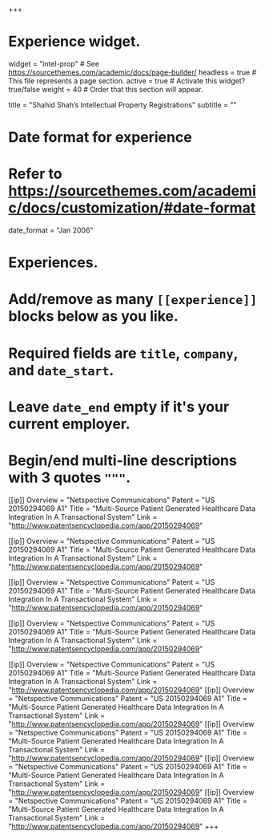 +++
# Experience widget.
widget = "intel-prop"  # See https://sourcethemes.com/academic/docs/page-builder/
headless = true  # This file represents a page section.
active = true  # Activate this widget? true/false
weight = 40  # Order that this section will appear.

title = "Shahid Shah’s Intellectual Property Registrations"
subtitle = ""

# Date format for experience
#   Refer to https://sourcethemes.com/academic/docs/customization/#date-format
date_format = "Jan 2006"

# Experiences.
#   Add/remove as many `[[experience]]` blocks below as you like.
#   Required fields are `title`, `company`, and `date_start`.
#   Leave `date_end` empty if it's your current employer.
#   Begin/end multi-line descriptions with 3 quotes `"""`.
[[ip]]
  Overview = "Netspective Communications"
  Patent = "US 20150294069 A1"
  Title = "Multi-Source Patient Generated Healthcare Data Integration In A Transactional System"
  Link = "http://www.patentsencyclopedia.com/app/20150294069"
  

[[ip]]
  Overview = "Netspective Communications"
  Patent = "US 20150294069 A1"
  Title = "Multi-Source Patient Generated Healthcare Data Integration In A Transactional System"
  Link = "http://www.patentsencyclopedia.com/app/20150294069"

[[ip]]
  Overview = "Netspective Communications"
  Patent = "US 20150294069 A1"
  Title = "Multi-Source Patient Generated Healthcare Data Integration In A Transactional System"
  Link = "http://www.patentsencyclopedia.com/app/20150294069"

[[ip]]
  Overview = "Netspective Communications"
  Patent = "US 20150294069 A1"
  Title = "Multi-Source Patient Generated Healthcare Data Integration In A Transactional System"
  Link = "http://www.patentsencyclopedia.com/app/20150294069"

[[ip]]
  Overview = "Netspective Communications"
  Patent = "US 20150294069 A1"
  Title = "Multi-Source Patient Generated Healthcare Data Integration In A Transactional System"
  Link = "http://www.patentsencyclopedia.com/app/20150294069"
[[ip]]
  Overview = "Netspective Communications"
  Patent = "US 20150294069 A1"
  Title = "Multi-Source Patient Generated Healthcare Data Integration In A Transactional System"
  Link = "http://www.patentsencyclopedia.com/app/20150294069"
[[ip]]
  Overview = "Netspective Communications"
  Patent = "US 20150294069 A1"
  Title = "Multi-Source Patient Generated Healthcare Data Integration In A Transactional System"
  Link = "http://www.patentsencyclopedia.com/app/20150294069"
[[ip]]
  Overview = "Netspective Communications"
  Patent = "US 20150294069 A1"
  Title = "Multi-Source Patient Generated Healthcare Data Integration In A Transactional System"
  Link = "http://www.patentsencyclopedia.com/app/20150294069"
[[ip]]
  Overview = "Netspective Communications"
  Patent = "US 20150294069 A1"
  Title = "Multi-Source Patient Generated Healthcare Data Integration In A Transactional System"
  Link = "http://www.patentsencyclopedia.com/app/20150294069"
+++
